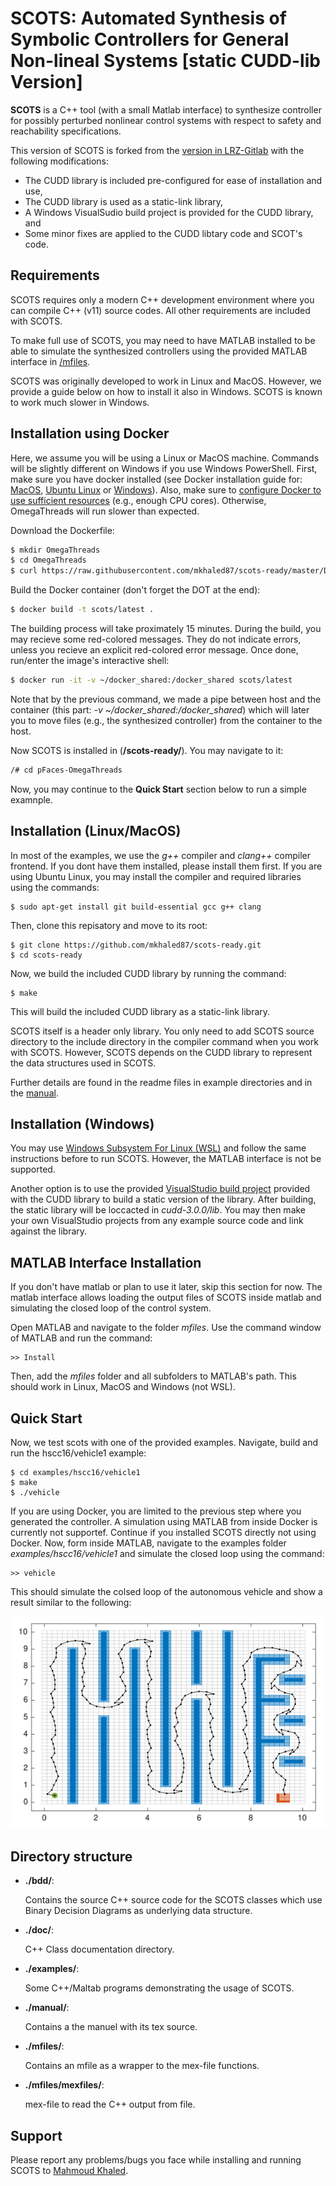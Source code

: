 # SCOTS: Automated Synthesis of Symbolic Controllers for General Non-lineal Systems [static CUDD-lib Version]

**SCOTS** is a C++ tool (with a small Matlab interface) to synthesize controller for
possibly perturbed nonlinear control systems with respect to safety and reachability specifications.

This version of SCOTS is forked from the [version in LRZ-Gitlab](https://gitlab.lrz.de/hcs/scots) with the following modifications:

- The CUDD library is included pre-configured for ease of installation and use,        
- The CUDD library is used as a static-link library,
- A Windows VisualSudio build project is provided for the CUDD library, and
- Some minor fixes are applied to the CUDD libtary code and SCOT's code.

## Requirements

SCOTS requires only a modern C++ development environment where you can compile C++ (v11) source codes.
All other requirements are included with SCOTS.

To make full use of SCOTS, you may need to have MATLAB installed to be able to simulate the synthesized controllers using the provided MATLAB interface in [/mfiles](/mfiles).

SCOTS was originally developed to work in Linux and MacOS. 
However, we provide a guide below on how to install it also in Windows. 
SCOTS is known to work much slower in Windows.


## Installation using Docker
Here, we assume you will be using a Linux or MacOS machine. Commands will be slightly different on Windows if you use Windows PowerShell.
First, make sure you have docker installed (see Docker installation guide for: [MacOS](https://docs.docker.com/docker-for-mac/install/), [Ubuntu Linux](https://docs.docker.com/engine/install/ubuntu/) or [Windows](https://docs.docker.com/docker-for-windows/install/)). Also, make sure to [configure Docker to use sufficient resources](https://docs.docker.com/config/containers/resource_constraints/) (e.g., enough CPU cores). Otherwise, OmegaThreads will run slower than expected.

Download the Dockerfile:
``` bash
$ mkdir OmegaThreads
$ cd OmegaThreads
$ curl https://raw.githubusercontent.com/mkhaled87/scots-ready/master/Dockerfile -o Dockerfile
```    

Build the Docker container (don't forget the DOT at the end):
``` bash
$ docker build -t scots/latest .
```    
The building process will take proximately 15 minutes. 
During the build, you may recieve some red-colored messages.
They do not indicate errors, unless you recieve an explicit red-colored error message.
Once done, run/enter the image's interactive shell:

``` bash
$ docker run -it -v ~/docker_shared:/docker_shared scots/latest
```

Note that by the previous command, we made a pipe between host and the container (this part: *-v ~/docker_shared:/docker_shared*) which will later you to move files (e.g., the synthesized controller) from the container to the host.

Now SCOTS is installed in (**/scots-ready/**).
You may navigate to it:

``` bash
/# cd pFaces-OmegaThreads
```

Now, you may continue to the **Quick Start** section below to run a simple examnple.

## Installation (Linux/MacOS)

In most of the examples, we use the *g++* compiler and *clang++* compiler frontend. If you dont have them installed, please install them first.
If you are using Ubuntu Linux, you may install the compiler and required libraries using the commands:

    $ sudo apt-get install git build-essential gcc g++ clang
    
Then, clone this repisatory and move to its root:

    $ git clone https://github.com/mkhaled87/scots-ready.git
    $ cd scots-ready

Now, we build the included CUDD library by running the command:

    $ make

This will build the included CUDD library as a static-link library.

SCOTS itself is a header only library. You only need to add SCOTS source directory to the include directory in the compiler command when you work with SCOTS. However, SCOTS depends on the CUDD library to represent the data structures used in SCOTS.

Further details are found in the readme files in example directories and in the [manual](/manual/manual.pdf).

## Installation (Windows)

You may use [Windows Subsystem For Linux (WSL)](https://docs.microsoft.com/en-us/windows/wsl/install-win10) and follow the same instructions before to run SCOTS. However, the MATLAB interface is not be supported.

Another option is to use the provided [VisualStudio build project](cudd-3.0.0/cudd.sln) provided with the CUDD library to build a static version of the library. After building, the static library will be loccacted in *cudd-3.0.0/lib*. You may then make your own VisualStudio projects from any example source code and link against the library.

## MATLAB Interface Installation

If you don't have matlab or plan to use it later, skip this section for now.
The matlab interface allows loading the output files of SCOTS inside matlab and simulating the closed loop of the control system.

Open MATLAB and navigate to the folder *mfiles*.
Use the command window of MATLAB and run the command:

	>> Install

Then, add the *mfiles* folder and all subfolders to MATLAB's path.
This should work in Linux, MacOS and Windows (not WSL).

## Quick Start

Now, we test scots with one of the provided examples.
Navigate, build and run the hscc16/vehicle1 example:

    $ cd examples/hscc16/vehicle1
    $ make
    $ ./vehicle
	
If you are using Docker, you are limited to the previous step where you generated the controller.
A simulation using MATLAB from inside Docker is currently not supportef.
Continue if you installed SCOTS directly not using Docker.
Now, form inside MATLAB, navigate to the examples folder *examples/hscc16/vehicle1* and simulate the closed loop using the command:

	>> vehicle

This should simulate the colsed loop of the autonomous vehicle and show a result similar to the following:

![vehicle_sim_out](manual/sim_vehicle.png?raw=true)

## Directory structure

- **./bdd/**:

    Contains the source C++ source code for the SCOTS classes which use Binary Decision Diagrams as underlying data structure.

- **./doc/**:

    C++ Class documentation directory.
  
- **./examples/**:

    Some C++/Maltab programs demonstrating the usage of SCOTS.
  
- **./manual/**:

    Contains a the manuel with its tex source.
  
- **./mfiles/**:

    Contains an mfile as a wrapper to the mex-file functions.
  
- **./mfiles/mexfiles/**:

    mex-file to read the C++ output from file.

## Support

Please report any problems/bugs you face while installing and running SCOTS to [Mahmoud Khaled](http://hyconsys.com/members/mkhaled/).
